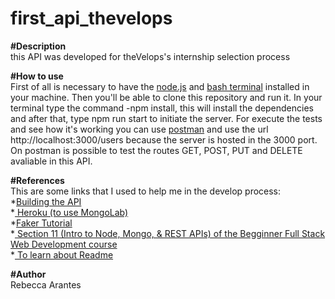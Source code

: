 # first_api_thevelops

<b>#Description</b><br>
this API was developed for theVelops's internship selection process

<b>#How to use</b> <br>
First of all is necessary to have the <a href="https://nodejs.org/en/">node.js</a> and <a href="https://git-for-windows.github.io/"> bash terminal</a> installed in your machine. Then you'll be able to clone this repository and run it. 
In your terminal type the command -npm install, this will install the dependencies and after that, type npm run start to initiate the server.
For execute the tests and see how it's working you can use <a href="https://www.getpostman.com/">postman</a> and use the url http://localhost:3000/users because the server is hosted in the 3000 port. On postman is possible to test the routes GET, POST, PUT and DELETE avaliable in this API.

<b>#References</b><br> 
This are some links that I used to help me in the develop process:<br>
*<a href="https://www.codementor.io/olatundegaruba/nodejs-restful-apis-in-10-minutes-q0sgsfhbd">Building the API</a><br>
*<a href="https://dashboard.heroku.com/apps"> Heroku (to use MongoLab)</a><br>
*<a href="https://www.devpleno.com/dados-ficticios-para-testes/">Faker Tutorial </a><br>
*<a href="https://www.udemy.com/ultimate-web/learn/v4/content"> Section 11 (Intro to Node, Mongo, & REST APIs) of the Begginner Full Stack Web Development course </a><br>
*<a href="http://pichiliani.com.br/como-fazer-um-bom-readme-para-o-seu-github/"> To learn about Readme</a><br>

<b>#Author</b><br>
Rebecca Arantes
                                                             
